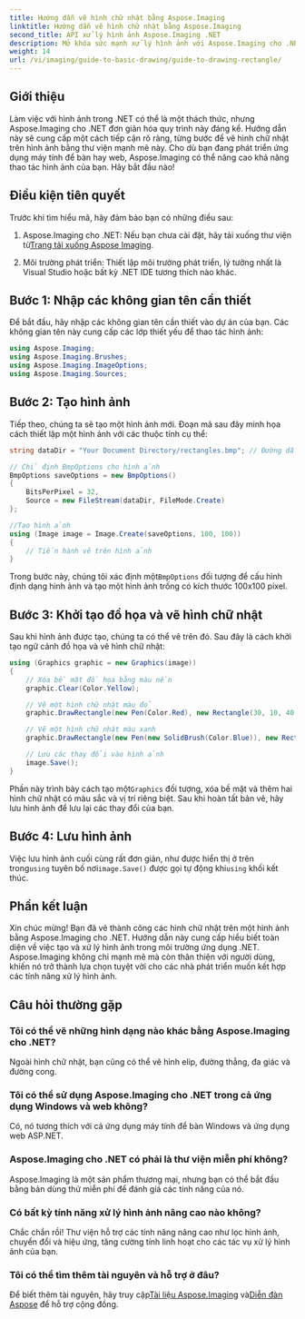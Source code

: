 ```yaml
---
title: Hướng dẫn vẽ hình chữ nhật bằng Aspose.Imaging
linktitle: Hướng dẫn vẽ hình chữ nhật bằng Aspose.Imaging
second_title: API xử lý hình ảnh Aspose.Imaging .NET
description: Mở khóa sức mạnh xử lý hình ảnh với Aspose.Imaging cho .NET trong hướng dẫn toàn diện này. Tìm hiểu cách tạo và thao tác hình ảnh, đặc biệt tập trung vào việc vẽ hình chữ nhật với màu sắc và kích thước tùy chỉnh.
weight: 14
url: /vi/imaging/guide-to-basic-drawing/guide-to-drawing-rectangle/
---
```

## Giới thiệu

Làm việc với hình ảnh trong .NET có thể là một thách thức, nhưng Aspose.Imaging cho .NET đơn giản hóa quy trình này đáng kể. Hướng dẫn này sẽ cung cấp một cách tiếp cận rõ ràng, từng bước để vẽ hình chữ nhật trên hình ảnh bằng thư viện mạnh mẽ này. Cho dù bạn đang phát triển ứng dụng máy tính để bàn hay web, Aspose.Imaging có thể nâng cao khả năng thao tác hình ảnh của bạn. Hãy bắt đầu nào!

## Điều kiện tiên quyết

Trước khi tìm hiểu mã, hãy đảm bảo bạn có những điều sau:

1.  Aspose.Imaging cho .NET: Nếu bạn chưa cài đặt, hãy tải xuống thư viện từ[Trang tải xuống Aspose Imaging](https://releases.aspose.com/imaging/net/).

2. Môi trường phát triển: Thiết lập môi trường phát triển, lý tưởng nhất là Visual Studio hoặc bất kỳ .NET IDE tương thích nào khác.

## Bước 1: Nhập các không gian tên cần thiết

Để bắt đầu, hãy nhập các không gian tên cần thiết vào dự án của bạn. Các không gian tên này cung cấp các lớp thiết yếu để thao tác hình ảnh:

```csharp
using Aspose.Imaging;
using Aspose.Imaging.Brushes;
using Aspose.Imaging.ImageOptions;
using Aspose.Imaging.Sources;
```

## Bước 2: Tạo hình ảnh

Tiếp theo, chúng ta sẽ tạo một hình ảnh mới. Đoạn mã sau đây minh họa cách thiết lập một hình ảnh với các thuộc tính cụ thể:

```csharp
string dataDir = "Your Document Directory/rectangles.bmp"; // Đường dẫn nơi hình ảnh sẽ được lưu

// Chỉ định BmpOptions cho hình ảnh
BmpOptions saveOptions = new BmpOptions()
{
    BitsPerPixel = 32,
    Source = new FileStream(dataDir, FileMode.Create)
};

//Tạo hình ảnh
using (Image image = Image.Create(saveOptions, 100, 100))
{
    // Tiến hành vẽ trên hình ảnh
}
```

 Trong bước này, chúng tôi xác định một`BmpOptions` đối tượng để cấu hình định dạng hình ảnh và tạo một hình ảnh trống có kích thước 100x100 pixel.

## Bước 3: Khởi tạo đồ họa và vẽ hình chữ nhật

Sau khi hình ảnh được tạo, chúng ta có thể vẽ trên đó. Sau đây là cách khởi tạo ngữ cảnh đồ họa và vẽ hình chữ nhật:

```csharp
using (Graphics graphic = new Graphics(image))
{
    // Xóa bề mặt đồ họa bằng màu nền
    graphic.Clear(Color.Yellow);

    // Vẽ một hình chữ nhật màu đỏ
    graphic.DrawRectangle(new Pen(Color.Red), new Rectangle(30, 10, 40, 80));

    // Vẽ một hình chữ nhật màu xanh
    graphic.DrawRectangle(new Pen(new SolidBrush(Color.Blue)), new Rectangle(10, 30, 80, 40));

    // Lưu các thay đổi vào hình ảnh
    image.Save();
}
```

 Phần này trình bày cách tạo một`Graphics` đối tượng, xóa bề mặt và thêm hai hình chữ nhật có màu sắc và vị trí riêng biệt. Sau khi hoàn tất bản vẽ, hãy lưu hình ảnh để lưu lại các thay đổi của bạn.

## Bước 4: Lưu hình ảnh

 Việc lưu hình ảnh cuối cùng rất đơn giản, như được hiển thị ở trên trong`using` tuyên bố nơi`image.Save()` được gọi tự động khi`using` khối kết thúc.

## Phần kết luận

Xin chúc mừng! Bạn đã vẽ thành công các hình chữ nhật trên một hình ảnh bằng Aspose.Imaging cho .NET. Hướng dẫn này cung cấp hiểu biết toàn diện về việc tạo và xử lý hình ảnh trong môi trường ứng dụng .NET. Aspose.Imaging không chỉ mạnh mẽ mà còn thân thiện với người dùng, khiến nó trở thành lựa chọn tuyệt vời cho các nhà phát triển muốn kết hợp các tính năng xử lý hình ảnh.

## Câu hỏi thường gặp

### Tôi có thể vẽ những hình dạng nào khác bằng Aspose.Imaging cho .NET?
Ngoài hình chữ nhật, bạn cũng có thể vẽ hình elip, đường thẳng, đa giác và đường cong.

### Tôi có thể sử dụng Aspose.Imaging cho .NET trong cả ứng dụng Windows và web không?
Có, nó tương thích với cả ứng dụng máy tính để bàn Windows và ứng dụng web ASP.NET.

### Aspose.Imaging cho .NET có phải là thư viện miễn phí không?
Aspose.Imaging là một sản phẩm thương mại, nhưng bạn có thể bắt đầu bằng bản dùng thử miễn phí để đánh giá các tính năng của nó.

### Có bất kỳ tính năng xử lý hình ảnh nâng cao nào không?
Chắc chắn rồi! Thư viện hỗ trợ các tính năng nâng cao như lọc hình ảnh, chuyển đổi và hiệu ứng, tăng cường tính linh hoạt cho các tác vụ xử lý hình ảnh của bạn.

### Tôi có thể tìm thêm tài nguyên và hỗ trợ ở đâu?
 Để biết thêm tài nguyên, hãy truy cập[Tài liệu Aspose.Imaging](https://reference.aspose.com/imaging/net/) và[Diễn đàn Aspose](https://forum.aspose.com/) để hỗ trợ cộng đồng.